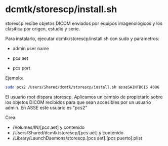 # dcmtk/storescp/install.sh

storescp recibe objetos DICOM enviados por equipos imagenológicos y los clasifica por origen, estudio  y serie.

Para instalarlo, ejecutar dcmtk/storescp/install.sh con sudo y parametros:

- admin user name

- pcs aet

- pcs port

  

Ejemplo:

```sh
sudo pcs2 /Users/Shared/dcmtk/storescp/install.sh asseSAINTBOIS 4096
```

El usuario root dispara storescp. Aplicamos un cambio de propietario sobre los objetos DICOM recibidos para que sean accesibles por un usuario admin. En ASSE este usuario es "pcs2"

Crea:

- /Volumes/IN/[pcs aet]   y contenido
- /Users/Shared/dcmtk/storescp/[pcs aet]  y contenido
- /Library/LaunchDaemons/storescp.[pcs aet].[pcs puerto].plist
